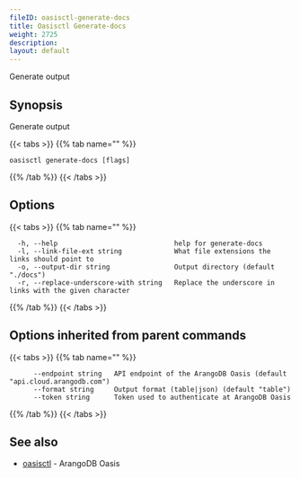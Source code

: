 ```yaml
---
fileID: oasisctl-generate-docs
title: Oasisctl Generate-docs
weight: 2725
description: 
layout: default
---
```

Generate output

## Synopsis

Generate output

{{< tabs >}}
{{% tab name="" %}}
```
oasisctl generate-docs [flags]
```
{{% /tab %}}
{{< /tabs >}}

## Options

{{< tabs >}}
{{% tab name="" %}}
```
  -h, --help                             help for generate-docs
  -l, --link-file-ext string             What file extensions the links should point to
  -o, --output-dir string                Output directory (default "./docs")
  -r, --replace-underscore-with string   Replace the underscore in links with the given character
```
{{% /tab %}}
{{< /tabs >}}

## Options inherited from parent commands

{{< tabs >}}
{{% tab name="" %}}
```
      --endpoint string   API endpoint of the ArangoDB Oasis (default "api.cloud.arangodb.com")
      --format string     Output format (table|json) (default "table")
      --token string      Token used to authenticate at ArangoDB Oasis
```
{{% /tab %}}
{{< /tabs >}}

## See also

* [oasisctl](oasisctl-options)	 - ArangoDB Oasis

